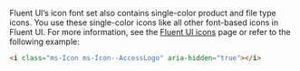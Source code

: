Fluent UI’s icon font set also contains single-color product and file type icons. You use these single-color icons like all other font-based icons in Fluent UI. For more information, see the [Fluent UI icons](#/styles/web/icons) page or refer to the following example:

```html
<i class="ms-Icon ms-Icon--AccessLogo" aria-hidden="true"></i>
```

